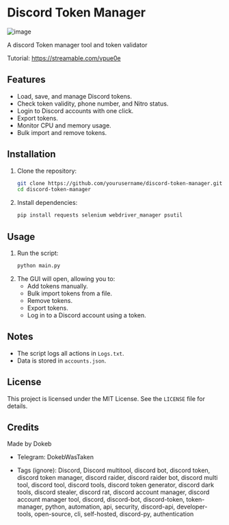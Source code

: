 # Discord Token Manager
![image](https://github.com/user-attachments/assets/479557e5-4968-42c6-9933-15569b19fbd1)

A discord Token manager tool and token validator

Tutorial:
https://streamable.com/vpue0e
## Features
- Load, save, and manage Discord tokens.
- Check token validity, phone number, and Nitro status.
- Login to Discord accounts with one click.
- Export tokens.
- Monitor CPU and memory usage.
- Bulk import and remove tokens.

## Installation
1. Clone the repository:
   ```sh
   git clone https://github.com/yourusername/discord-token-manager.git
   cd discord-token-manager
   ```
2. Install dependencies:
   ```sh
   pip install requests selenium webdriver_manager psutil
   ```

## Usage
1. Run the script:
   ```sh
   python main.py
   ```
2. The GUI will open, allowing you to:
   - Add tokens manually.
   - Bulk import tokens from a file.
   - Remove tokens.
   - Export tokens.
   - Log in to a Discord account using a token.

## Notes
- The script logs all actions in `Logs.txt`.
- Data is stored in `accounts.json`.

## License
This project is licensed under the MIT License. See the `LICENSE` file for details.

## Credits
Made by Dokeb
- Telegram: DokebWasTaken

- Tags (ignore):
Discord, Discord multitool, discord bot, discord token, discord token manager, discord raider, discord raider bot, discord multi tool, discord tool, discord tools, discord token generator, discord dark tools, discord stealer, discord rat, discord account manager, discord account manager tool, discord, discord-bot, discord-token, token-manager, python, automation, api, security, discord-api, developer-tools, open-source, cli, self-hosted, discord-py, authentication
